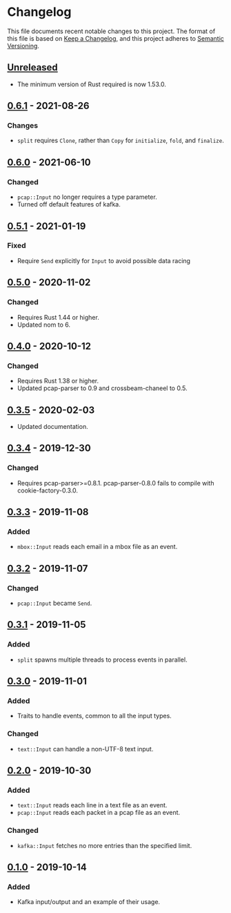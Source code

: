 # Changelog

This file documents recent notable changes to this project. The format of this
file is based on [Keep a Changelog](https://keepachangelog.com/en/1.0.0/), and
this project adheres to [Semantic
Versioning](https://semver.org/spec/v2.0.0.html).

## [Unreleased]

- The minimum version of Rust required is now 1.53.0.

## [0.6.1] - 2021-08-26

### Changes

- `split` requires `Clone`, rather than `Copy` for `initialize`, `fold`, and
  `finalize`.

## [0.6.0] - 2021-06-10

### Changed

- `pcap::Input` no longer requires a type parameter.
- Turned off default features of kafka.

## [0.5.1] - 2021-01-19

### Fixed

- Require `Send` explicitly for `Input` to avoid possible data racing 

## [0.5.0] - 2020-11-02

### Changed

- Requires Rust 1.44 or higher.
- Updated nom to 6.

## [0.4.0] - 2020-10-12

### Changed

- Requires Rust 1.38 or higher.
- Updated pcap-parser to 0.9 and crossbeam-chaneel to 0.5.

## [0.3.5] - 2020-02-03

- Updated documentation.

## [0.3.4] - 2019-12-30

### Changed

- Requires pcap-parser>=0.8.1. pcap-parser-0.8.0 fails to compile with
  cookie-factory-0.3.0.

## [0.3.3] - 2019-11-08

### Added

- `mbox::Input` reads each email in a mbox file as an event.

## [0.3.2] - 2019-11-07

### Changed

- `pcap::Input` became `Send`.

## [0.3.1] - 2019-11-05

### Added

- `split` spawns multiple threads to process events in parallel.

## [0.3.0] - 2019-11-01

### Added

- Traits to handle events, common to all the input types.

### Changed

- `text::Input` can handle a non-UTF-8 text input.

## [0.2.0] - 2019-10-30

### Added

- `text::Input` reads each line in a text file as an event.
- `pcap::Input` reads each packet in a pcap file as an event.

### Changed

- `kafka::Input` fetches no more entries than the specified limit.

## [0.1.0] - 2019-10-14

### Added

- Kafka input/output and an example of their usage.

[Unreleased]: https://github.com/petabi/eventio/compare/0.6.1...main
[0.6.1]: https://github.com/petabi/eventio/compare/0.6.0...0.6.1
[0.6.0]: https://github.com/petabi/eventio/compare/0.5.1...0.6.0
[0.5.1]: https://github.com/petabi/eventio/compare/0.5.0...0.5.1
[0.5.0]: https://github.com/petabi/eventio/compare/0.4.0...0.5.0
[0.4.0]: https://github.com/petabi/eventio/compare/0.3.5...0.4.0
[0.3.5]: https://github.com/petabi/eventio/compare/0.3.4...0.3.5
[0.3.4]: https://github.com/petabi/eventio/compare/0.3.3...0.3.4
[0.3.3]: https://github.com/petabi/eventio/compare/0.3.2...0.3.3
[0.3.2]: https://github.com/petabi/eventio/compare/0.3.1...0.3.2
[0.3.1]: https://github.com/petabi/eventio/compare/0.3.0...0.3.1
[0.3.0]: https://github.com/petabi/eventio/compare/0.2.0...0.3.0
[0.2.0]: https://github.com/petabi/eventio/compare/0.1.0...0.2.0
[0.1.0]: https://github.com/petabi/eventio/tree/0.1.0
